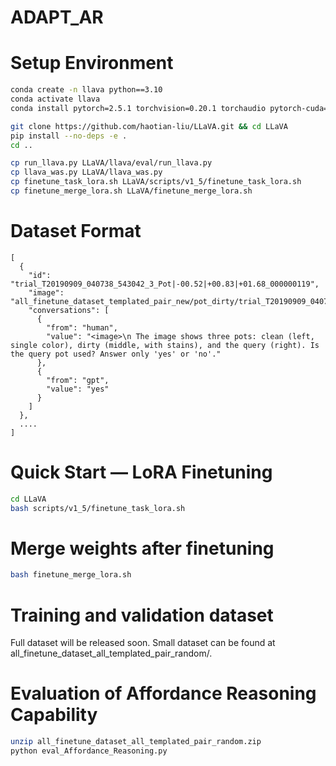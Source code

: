 # ADAPT_AR

# Setup Environment
```bash
conda create -n llava python==3.10
conda activate llava
conda install pytorch=2.5.1 torchvision=0.20.1 torchaudio pytorch-cuda=12.4 -c pytorch -c nvidia -y 

git clone https://github.com/haotian-liu/LLaVA.git && cd LLaVA
pip install --no-deps -e .
cd ..

cp run_llava.py LLaVA/llava/eval/run_llava.py
cp llava_was.py LLaVA/llava_was.py
cp finetune_task_lora.sh LLaVA/scripts/v1_5/finetune_task_lora.sh
cp finetune_merge_lora.sh LLaVA/finetune_merge_lora.sh
```

# Dataset Format
```
[
  {
    "id": "trial_T20190909_040738_543042_3_Pot|-00.52|+00.83|+01.68_000000119",
    "image": "all_finetune_dataset_templated_pair_new/pot_dirty/trial_T20190909_040738_543042_3_Pot|-00.52|+00.83|+01.68_000000119.png",
    "conversations": [
      {
        "from": "human",
        "value": "<image>\n The image shows three pots: clean (left, single color), dirty (middle, with stains), and the query (right). Is the query pot used? Answer only 'yes' or 'no'."
      },
      {
        "from": "gpt",
        "value": "yes"
      }
    ]
  },
  ....
]
```

# Quick Start — LoRA Finetuning
```bash 
cd LLaVA
bash scripts/v1_5/finetune_task_lora.sh
```

# Merge weights after finetuning
```bash 
bash finetune_merge_lora.sh
```

# Training and validation dataset 
Full dataset will be released soon.
Small dataset can be found at all_finetune_dataset_all_templated_pair_random/. 

# Evaluation of Affordance Reasoning Capability
```bash
unzip all_finetune_dataset_all_templated_pair_random.zip
python eval_Affordance_Reasoning.py
```
